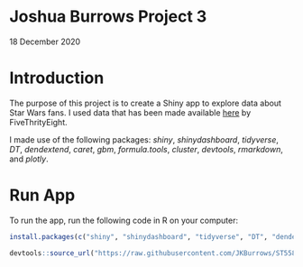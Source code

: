 Joshua Burrows Project 3
================
18 December 2020

# Introduction

The purpose of this project is to create a Shiny app to explore data
about Star Wars fans. I used data that has been made available
[here](https://github.com/fivethirtyeight/data/tree/master/star-wars-survey)
by FiveThrityEight.

I made use of the following packages: *shiny*, *shinydashboard*,
*tidyverse*, *DT*, *dendextend*, *caret*, *gbm*, *formula.tools*,
*cluster*, *devtools*, *rmarkdown*, and *plotly*.

# Run App

To run the app, run the following code in R on your computer:

``` r
install.packages(c("shiny", "shinydashboard", "tidyverse", "DT", "dendextend", "caret", "gbm", "formula.tools", "cluster", "devtools", "rmarkdown", "plotly"))

devtools::source_url("https://raw.githubusercontent.com/JKBurrows/ST558-Project-3/main/app.R")
```

